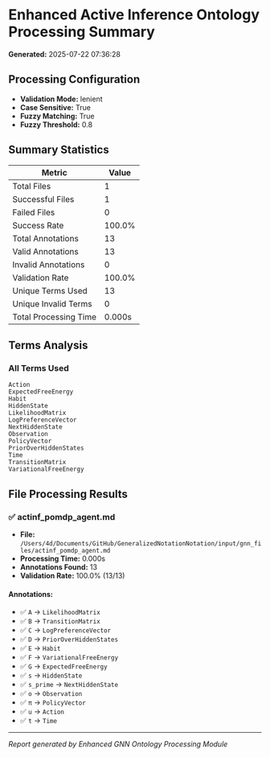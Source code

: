 # Enhanced Active Inference Ontology Processing Summary

**Generated:** 2025-07-22 07:36:28

## Processing Configuration

- **Validation Mode:** lenient
- **Case Sensitive:** True
- **Fuzzy Matching:** True
- **Fuzzy Threshold:** 0.8

## Summary Statistics

| Metric | Value |
|--------|-------|
| Total Files | 1 |
| Successful Files | 1 |
| Failed Files | 0 |
| Success Rate | 100.0% |
| Total Annotations | 13 |
| Valid Annotations | 13 |
| Invalid Annotations | 0 |
| Validation Rate | 100.0% |
| Unique Terms Used | 13 |
| Unique Invalid Terms | 0 |
| Total Processing Time | 0.000s |

## Terms Analysis

### All Terms Used
```
Action
ExpectedFreeEnergy
Habit
HiddenState
LikelihoodMatrix
LogPreferenceVector
NextHiddenState
Observation
PolicyVector
PriorOverHiddenStates
Time
TransitionMatrix
VariationalFreeEnergy
```

## File Processing Results

### ✅ actinf_pomdp_agent.md

- **File:** `/Users/4d/Documents/GitHub/GeneralizedNotationNotation/input/gnn_files/actinf_pomdp_agent.md`
- **Processing Time:** 0.000s
- **Annotations Found:** 13
- **Validation Rate:** 100.0% (13/13)

#### Annotations:
- ✅ `A` → `LikelihoodMatrix`
- ✅ `B` → `TransitionMatrix`
- ✅ `C` → `LogPreferenceVector`
- ✅ `D` → `PriorOverHiddenStates`
- ✅ `E` → `Habit`
- ✅ `F` → `VariationalFreeEnergy`
- ✅ `G` → `ExpectedFreeEnergy`
- ✅ `s` → `HiddenState`
- ✅ `s_prime` → `NextHiddenState`
- ✅ `o` → `Observation`
- ✅ `π` → `PolicyVector`
- ✅ `u` → `Action`
- ✅ `t` → `Time`

---

*Report generated by Enhanced GNN Ontology Processing Module*
